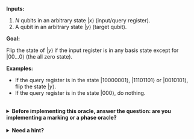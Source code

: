 **Inputs:**

  1. $N$ qubits in an arbitrary state $|x\rangle$ (input/query register).
  2. A qubit in an arbitrary state $|y\rangle$ (target qubit).

**Goal:**

Flip the state of $|y\rangle$ if the input register is in any basis state
except for $|00...0\rangle$ (the all zero state).

**Examples:**

* If the query register is in the state $|10000001\rangle$, $|11101101\rangle$ or $|0010101\rangle$, flip the state $|y\rangle$.
* If the query register is in the state $|000\rangle$, do nothing.

<br/>
<details>
  <summary><b>Before implementing this oracle, answer the question: are you implementing a marking or a phase oracle?</b></summary>
    This is a marking oracle, because we are flipping the state of the target qubit $|y\rangle$ based on the state of the input $|x\rangle$.
</details>

<br/>
<details>
  <summary><b>Need a hint?</b></summary>
  You need to flip the state of $|y\rangle$ for every input except $|00...0\rangle$, or, alternatively, flip it unconditionally and then flip it for the $|00...0\rangle$ state.   You may find the Q# library function <a href="https://docs.microsoft.com/qsharp/api/qsharp/microsoft.quantum.canon.controlledonint">ControlledOnInt</a> useful in your implementation.
</details>

